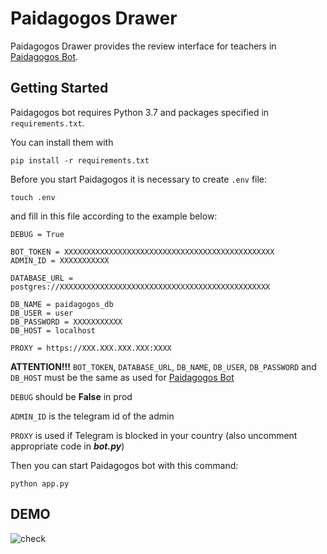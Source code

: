 # Paidagogos Drawer

Paidagogos Drawer provides the review interface for teachers in [Paidagogos Bot](https://github.com/Macket/paidagogos_bot).

## Getting Started

Paidagogos bot requires Python 3.7 and packages specified in ```requirements.txt```.

You can install them with

```
pip install -r requirements.txt
```

Before you start Paidagogos it is necessary to create ```.env``` file:

```
touch .env
```

and fill in this file according to the example below:

```
DEBUG = True

BOT_TOKEN = XXXXXXXXXXXXXXXXXXXXXXXXXXXXXXXXXXXXXXXXXXXXXXX
ADMIN_ID = XXXXXXXXXXX

DATABASE_URL = postgres://XXXXXXXXXXXXXXXXXXXXXXXXXXXXXXXXXXXXXXXXXXXXXXX

DB_NAME = paidagogos_db
DB_USER = user
DB_PASSWORD = XXXXXXXXXXX
DB_HOST = localhost

PROXY = https://XXX.XXX.XXX.XXX:XXXX

```

**ATTENTION!!!** ```BOT_TOKEN```, ```DATABASE_URL```, ```DB_NAME```, ```DB_USER```, ```DB_PASSWORD``` and  ```DB_HOST``` must be the same as used for [Paidagogos Bot](https://github.com/Macket/paidagogos_bot)

```DEBUG``` should be **False** in prod

```ADMIN_ID``` is the telegram id of the admin

```PROXY``` is used if Telegram is blocked in your country (also uncomment appropriate code in ***bot.py***)


Then you can start Paidagogos bot with this command:

```
python app.py
```

## DEMO


![check](https://raw.githubusercontent.com/Macket/paidagogos_drawer/master/videos/readme/demo.gif)